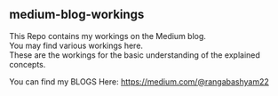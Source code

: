 ## medium-blog-workings

This Repo contains my workings on the Medium blog.<br>
You may find various workings here.<br>
These are the workings for the basic understanding of the explained concepts.

You can find my BLOGS Here: https://medium.com/@rangabashyam22

